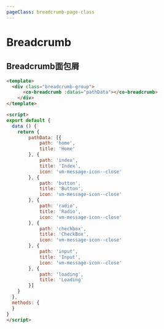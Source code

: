 ```yaml
---
pageClass: breadcrumb-page-class
---
```


# Breadcrumb
## Breadcrumb面包屑

<template>
  <div class="breadcrumb-group">
      <co-breadcrumb :datas="pathData"></co-breadcrumb>
    </div>
</template>

<script>
export default {
  data () {
    return {
        pathData: [{
            path: 'home',
            title: 'Home'
        }, {
            path: 'index',
            title: 'Index',
            icon: 'vm-message-icon--close'
        }, {
            path: 'button',
            title: 'Button',
            icon: 'vm-message-icon--close'
        }, {
            path: 'radio',
            title: 'Radio',
            icon: 'vm-message-icon--close'
        }, {
            path: 'checkbox',
            title: 'CheckBox',
            icon: 'vm-message-icon--close'
        }, {
            path: 'input',
            title: 'Input',
            icon: 'vm-message-icon--close'
        }, {
            path: 'loading',
            title: 'Loading'
        }]
    }
  },
  methods: {
  }
}
</script>


```html
<template>
  <div class="breadcrumb-group">
      <co-breadcrumb :datas="pathData"></co-breadcrumb>
    </div>
</template>

<script>
export default {
  data () {
    return {
        pathData: [{
            path: 'home',
            title: 'Home'
        }, {
            path: 'index',
            title: 'Index',
            icon: 'vm-message-icon--close'
        }, {
            path: 'button',
            title: 'Button',
            icon: 'vm-message-icon--close'
        }, {
            path: 'radio',
            title: 'Radio',
            icon: 'vm-message-icon--close'
        }, {
            path: 'checkbox',
            title: 'CheckBox',
            icon: 'vm-message-icon--close'
        }, {
            path: 'input',
            title: 'Input',
            icon: 'vm-message-icon--close'
        }, {
            path: 'loading',
            title: 'Loading'
        }]
    }
  },
  methods: {
  }
}
</script>
```